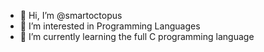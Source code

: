 - 👋 Hi, I’m @smartoctopus
- 👀 I’m interested in Programming Languages
- 🌱 I’m currently learning the full C programming language

<!---
smartoctopus/smartoctopus is a ✨ special ✨ repository because its `README.md` (this file) appears on your GitHub profile.
You can click the Preview link to take a look at your changes.
--->
